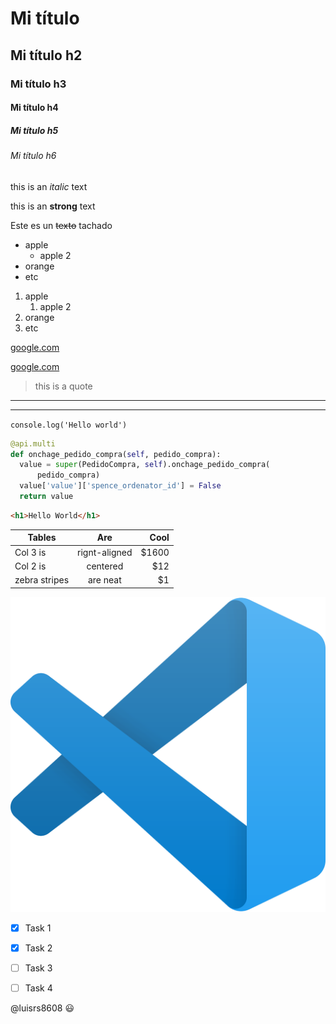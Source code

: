<!-- HEADINGS -->

# Mi título
## Mi título h2
### Mi título h3
#### Mi título h4
##### Mi título h5
###### Mi título h6

<!-- italic -->
this is an *italic* text

<!-- strong -->
this is an **strong** text

<!-- stricket -->
Este es un ~~texto~~ tachado

<!-- UL -->
* apple
    * apple 2
* orange
* etc


1. apple
    1. apple 2
2. orange
3. etc

[google.com](https://www.google.com)

[google.com](https://www.google.com "Custom title")

>this is a quote

---
___

`console.log('Hello world')`

```python
@api.multi
def onchage_pedido_compra(self, pedido_compra):
  value = super(PedidoCompra, self).onchage_pedido_compra(
      pedido_compra)
  value['value']['spence_ordenator_id'] = False
  return value
```

```html
<h1>Hello World</h1>
```

| Tables | Are   | Cool    |
|--------   |:-------:    |------:    |
| Col 3 is | rignt-aligned   | $1600    |
| Col 2 is | centered   | $12    |
| zebra stripes | are neat   | $1    |

![visual studio code logo](vscode.png "vscode logo")

<!-- GITHUB MARKDOWN -->
* [x] Task 1
* [x] Task 2
* [ ] Task 3
* [ ] Task 4


@luisrs8608 :smiley:
